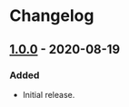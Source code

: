 # Changelog

## [1.0.0] - 2020-08-19

### Added

- Initial release.

[1.0.0]: https://github.com/ichigozero/pydensha/releases/tag/v1.0.0
